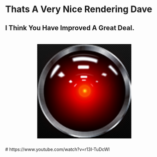 # Thats A Very Nice Rendering Dave
## I Think You Have Improved A Great Deal.
<h1 align="center">
  <img src="HAL9000.png" alt="HAL9000" />
</h1>
# https://www.youtube.com/watch?v=r13I-TuDcWI
